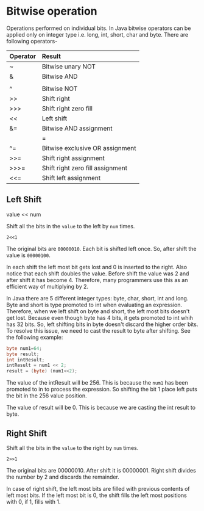 # Bitwise operation

Operations performed on individual bits. In Java bitwise operators can be
applied only on integer type i.e. long, int, short, char and byte. There are
following operators-

| Operator | Result                           |
|:---------|:---------------------------------|
| ~        | Bitwise unary NOT                |
| &        | Bitwise AND                      |
| |        | Bitwise OR                       |
| ^        | Bitwise NOT                      |
| >>       | Shift right                      |
| >>>      | Shift right zero fill            |
| <<       | Left shift                       |
| &=       | Bitwise AND assignment           |
| |=       | Bitwise OR assignment            |
| ^=       | Bitwise exclusive OR assignment  |
| >>=      | Shift right assignment           |
| >>>=     | Shift right zero fill assignment |
| <<=      | Shift left assignment            |

## Left Shift

value << num

Shift all the bits in the `value` to the left by `num` times.

`2<<1`

The original bits are `00000010`. Each bit is shifted left once. So, after shift
the value is `00000100`.

In each shift the left most bit gets lost and 0 is inserted to the right. Also
notice that each shift doubles the value. Before shift the value was 2 and after
shift it has become 4. Therefore, many programmers use this as an efficient way
of multiplying by 2.

In Java there are 5 different integer types: byte, char, short, int and long.
Byte and short is type promoted to int when evaluating an expression. Therefore,
     when we left shift on byte and short, the left most bits doesn't get lost.
     Because even though byte has 4 bits, it gets promoted to int whih has 32
     bits. So, left shifting bits in byte doesn't discard the higher order bits.
     To resolve this issue, we need to cast the result to byte after shifting.
     See the following example:

```java
byte num1=64;
byte result;
int intResult;
intResult = num1 << 2;
result = (byte) (num1<<2);
```

The value of the intResult will be 256. This is because the `num1` has been
promoted to in to process the expression. So shifting the bit 1 place left puts
the bit in the 256 value position.

The value of result will be 0. This is because we are casting the int result to
byte.

## Right Shift

Shift all the bits in the `value` to the right by `num` times.

`2>>1`

The original bits are 00000010. After shift it is 00000001.
Right shift divides the number by 2 and discards the remainder.

In case of right shift, the left most bits are filled with previous contents of
left most bits. If the left most bit is 0, the shift fills the left most
positions with 0, if 1, fills with 1.




